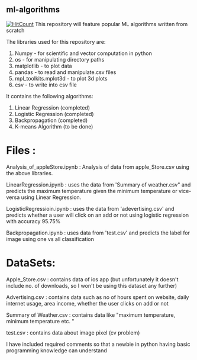 ## ml-algorithms
[![HitCount](http://hits.dwyl.io/iamdeepti/ml-algorithms.svg)](http://hits.dwyl.io/iamdeepti/ml-algorithms)
This repository will feature popular ML algorithms written from scratch

The libraries used for this repository are:
1) Numpy - for scientific and vector computation in python
2) os - for manipulating directory paths
3) matplotlib - to plot data
4) pandas - to read and manipulate.csv files
5) mpl_toolkits.mplot3d - to plot 3d plots
6) csv - to write into csv file

It contains the following algorithms:
1) Linear Regression (completed)
2) Logistic Regression (completed)
3) Backpropagation (completed)
4) K-means Algorithm (to be done)

# Files :
Analysis_of_appleStore.ipynb : Analysis of data from apple_Store.csv using the above libraries.

LinearRegression.ipynb : uses the data from 'Summary of weather.csv" and predicts the maximum temperature given the minimum temperature or vice-versa using Linear Regression.

LogisticRegressioin.ipynb : uses the data from 'adevertising.csv' and predicts whether a user will click on an add or not using logistic regression with accuracy 95.75%

Backpropagation.ipynb : uses data from 'test.csv' and predicts the label for image using one vs all classification

# DataSets:
Apple_Store.csv : contains data of ios app (but unfortunately it doesn't include no. of downloads, so I won't be using this dataset any further)

Advertising.csv : contains data such as no of hours spent on website, daily internet usage, area income, whether the user clicks on add or not

Summary of Weather.csv : contains data like "maximum temperature, minimum temperature etc. "

test.csv : contains data about image pixel (cv problem)


I have included required comments so that a newbie in python having basic programming knowledge can understand
